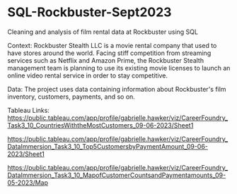 # SQL-Rockbuster-Sept2023
Cleaning and analysis of film rental data at Rockbuster using SQL

Context:
  Rockbuster Stealth LLC is a movie rental company that used to have stores around the
world. Facing stiff competition from streaming services such as Netflix and Amazon Prime,
the Rockbuster Stealth management team is planning to use its existing movie licenses to
launch an online video rental service in order to stay competitive.

Data:
  The project uses data containing information about Rockbuster's film inventory, customers, payments, and so on.

Tableau Links:
https://public.tableau.com/app/profile/gabrielle.hawker/viz/CareerFoundry_Task3_10_CountriesWiththeMostCustomers_09-06-2023/Sheet1

https://public.tableau.com/app/profile/gabrielle.hawker/viz/CareerFoundry_DataImmersion_Task3_10_Top5CustomersbyPaymentAmount_09-06-2023/Sheet1

https://public.tableau.com/app/profile/gabrielle.hawker/viz/CareerFoundry_DataImmersion_Task3_10_MapofCustomerCountsandPaymentamounts_09-05-2023/Map
